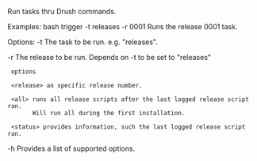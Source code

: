 Run tasks thru Drush commands.

Examples:
  bash trigger -t releases -r 0001           Runs the release 0001 task.

Options:
  -t <task>
     The task to be run. e.g. "releases".

  -r <release>
     The release to be run. Depends on -t <task> to be set to "releases"

     options

     <release> an specific release number.

     <all> runs all release scripts after the last logged release script ran.
           Will run all during the first installation.

     <status> provides information, such the last logged release script ran.

  -h <help>
     Provides a list of supported options.


